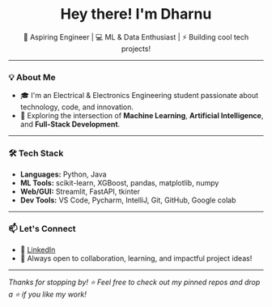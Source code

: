 <h1 align="center">Hey there! I'm Dharnu</h1>
<p align="center">
  🚀 Aspiring Engineer | 💻 ML & Data Enthusiast | ⚡ Building cool tech projects!
</p>

---

### 💡 About Me
- 🎓 I'm an Electrical & Electronics Engineering student passionate about technology, code, and innovation.
- 🧠 Exploring the intersection of **Machine Learning**, **Artificial Intelligence**, and **Full-Stack Development**.
---

### 🛠️ Tech Stack
- **Languages:** Python, Java
- **ML Tools:** scikit-learn, XGBoost, pandas, matplotlib, numpy
- **Web/GUI:** Streamlit, FastAPI, tkinter
- **Dev Tools:** VS Code, Pycharm, IntelliJ, Git, GitHub, Google colab

---
### 📫 Let's Connect
- 💼 [LinkedIn](https://www.linkedin.com/in/dharnu04/)
- 🌱 Always open to collaboration, learning, and impactful project ideas!

---

_Thanks for stopping by! ⭐ Feel free to check out my pinned repos and drop a ⭐ if you like my work!_
